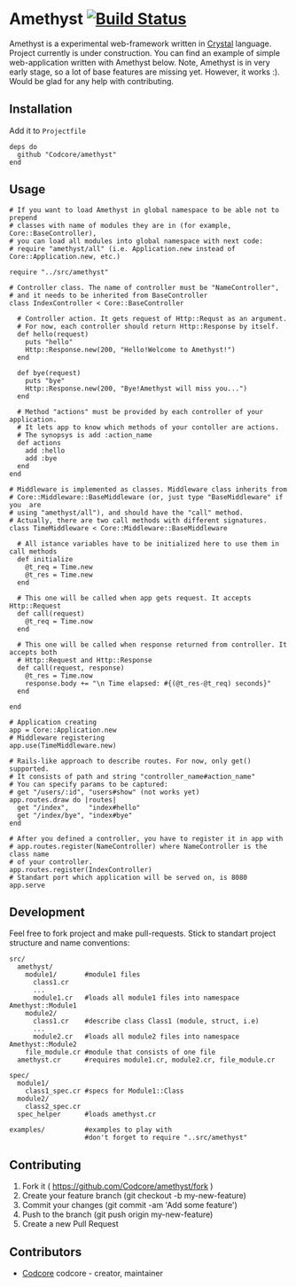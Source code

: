 # Amethyst [![Build Status](https://travis-ci.org/Codcore/Amethyst.svg)](https://travis-ci.org/Codcore/Amethyst)

Amethyst is a experimental web-framework written in [Crystal](https://github.com/manastech/crystal) language. Project currently is under construction. You can 
find an example of simple web-application written with Amethyst below. Note, Amethyst is in very early stage, so a lot of base features are missing yet. However, it
works :). Would be glad for any help with contributing.

## Installation

Add it to `Projectfile`

```crystal
deps do
  github "Codcore/amethyst"
end
```

## Usage

```crystal
# If you want to load Amethyst in global namespace to be able not to prepend
# classes with name of modules they are in (for example, Core::BaseController),
# you can load all modules into global namespace with next code:
# require "amethyst/all" (i.e. Application.new instead of Core::Application.new, etc.)

require "../src/amethyst"

# Controller class. The name of controller must be "NameController",
# and it needs to be inherited from BaseController
class IndexController < Core::BaseController

  # Controller action. It gets request of Http::Requst as an argument.
  # For now, each controller should return Http::Response by itself.
  def hello(request)
    puts "hello"
    Http::Response.new(200, "Hello!Welcome to Amethyst!")
  end

  def bye(request)
    puts "bye"
    Http::Response.new(200, "Bye!Amethyst will miss you...")
  end

  # Method "actions" must be provided by each controller of your application.
  # It lets app to know which methods of your contoller are actions.
  # The synopsys is add :action_name
  def actions
    add :hello
    add :bye
  end
end

# Middleware is implemented as classes. Middleware class inherits from
# Core::Middleware::BaseMiddleware (or, just type "BaseMiddleware" if you  are
# using "amethyst/all"), and should have the "call" method.
# Actually, there are two call methods with different signatures.
class TimeMiddleware < Core::Middleware::BaseMiddleware

  # All istance variables have to be initialized here to use them in call methods
  def initialize
    @t_req = Time.new 
    @t_res = Time.new
  end

  # This one will be called when app gets request. It accepts Http::Request
  def call(request)
    @t_req = Time.now
  end

  # This one will be called when response returned from controller. It accepts both
  # Http::Request and Http::Response
  def call(request, response)
    @t_res = Time.now
    response.body += "\n Time elapsed: #{(@t_res-@t_req) seconds}"
  end

end

# Application creating
app = Core::Application.new
# Middleware registering
app.use(TimeMiddleware.new)

# Rails-like approach to describe routes. For now, only get() supported.
# It consists of path and string "controller_name#action_name"
# You can specify params to be captured:
# get "/users/:id", "users#show" (not works yet)
app.routes.draw do |routes|
  get "/index",     "index#hello"
  get "/index/bye", "index#bye"
end

# After you defined a controller, you have to register it in app with
# app.routes.register(NameController) where NameController is the class name
# of your controller.
app.routes.register(IndexController)
# Standart port which application will be served on, is 8080
app.serve
```


## Development

Feel free to fork project and make pull-requests. Stick to standart project structure and name conventions:

    src/
      amethyst/
        module1/       #module1 files
          class1.cr
          ...
          module1.cr   #loads all module1 files into namespace Amethyst::Module1
        module2/
          class1.cr    #describe class Class1 (module, struct, i.e)
          ...
          module2.cr   #loads all module2 files into namespace Amethyst::Module2
        file_module.cr #module that consists of one file
      amethyst.cr      #requires module1.cr, module2.cr, file_module.cr

    spec/
      module1/
        class1_spec.cr #specs for Module1::Class
      module2/
        class2_spec.cr
      spec_helper      #loads amethyst.cr

    examples/          #examples to play with
                       #don't forget to require "..src/amethyst"



## Contributing

1. Fork it ( https://github.com/Codcore/amethyst/fork )
2. Create your feature branch (git checkout -b my-new-feature)
3. Commit your changes (git commit -am 'Add some feature')
4. Push to the branch (git push origin my-new-feature)
5. Create a new Pull Request

## Contributors

- [Codcore](https://github.com/[your-github-name]) codcore - creator, maintainer
